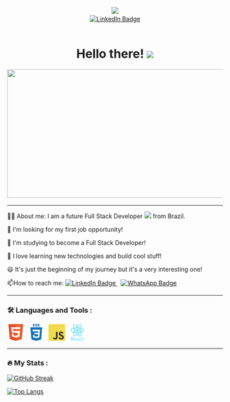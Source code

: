 <div id="header" align="center">
  <img src="https://media.giphy.com/media/M9gbBd9nbDrOTu1Mqx/giphy.gif" width="100"/>
  <div id="badges">
  <a href="https://www.linkedin.com/in/diego-pereira-291637235/" target="_blank">
    <img src="https://img.shields.io/badge/LinkedIn-blue?style=for-the-badge&logo=linkedin&logoColor=white" alt="LinkedIn Badge"/>
  </a>
</div>
<img src="https://komarev.com/ghpvc/?username=DiegoBP02&style=flat-square&color=blue" alt=""/>
<h1>
  Hello there!
  <img src="https://media.giphy.com/media/hvRJCLFzcasrR4ia7z/giphy.gif" width="30px"/>
</h1>
</div>

<div align="center">
  <img src="https://media.giphy.com/media/dWesBcTLavkZuG35MI/giphy.gif" width="600" height="300"/>
</div>

---

:man_technologist: About me:
I am a future Full Stack Developer <img src="https://media.giphy.com/media/WUlplcMpOCEmTGBtBW/giphy.gif" width="30"> from Brazil.

:slightly_smiling_face: I'm looking for my first job opportunity!

:rocket: I'm studying to become a Full Stack Developer!

:book: I love learning new technologies and build cool stuff!

:smiley: It's just the beginning of my journey but it's a very interesting one!

:mailbox:How to reach me: <a href="https://www.linkedin.com/in/diego-pereira-291637235/" target="_blank">
    <img src="https://img.shields.io/badge/LinkedIn-blue?style=for-the-badge&logo=linkedin&logoColor=white" alt="LinkedIn Badge"/>
  </a>&nbsp;
  <a href="https://wa.me/5511973529379" target="_blank">
    <img src="https://img.shields.io/badge/WhatsApp-25D366?style=for-the-badge&logo=whatsapp&logoColor=white" alt="WhatsApp Badge"/>
  </a>

---

### :hammer_and_wrench: Languages and Tools :
<div>
  <img src="https://github.com/devicons/devicon/blob/master/icons/html5/html5-original.svg" title="HTML5" alt="HTML" width="40" height="40"/>&nbsp;
  <img src="https://github.com/devicons/devicon/blob/master/icons/css3/css3-plain-wordmark.svg"  title="CSS3" alt="CSS" width="40" height="40"/>&nbsp;
  <img src="https://github.com/devicons/devicon/blob/master/icons/javascript/javascript-original.svg" title="JavaScript" alt="JavaScript" width="40" height="40"/>&nbsp;
  <img src="https://github.com/devicons/devicon/blob/master/icons/react/react-original-wordmark.svg" title="React" alt="React" width="40" height="40"/>
</div>

---

### :fire: My Stats :

[![GitHub Streak](http://github-readme-streak-stats.herokuapp.com?user=DiegoBP02&theme=dark&hide_border=true)](https://git.io/streak-stats)

[![Top Langs](https://github-readme-stats.vercel.app/api/top-langs/?username=DiegoBP02&layout=compact&theme=vision-friendly-dark)](https://github.com/anuraghazra/github-readme-stats)
